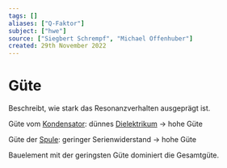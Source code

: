 ```yaml
---
tags: []
aliases: ["Q-Faktor"]
subject: ["hwe"]
source: ["Siegbert Schrempf", "Michael Offenhuber"]
created: 29th November 2022
---
```


# Güte

Beschreibt, wie stark das Resonanzverhalten ausgeprägt ist.

Güte vom [Kondensator](../Elektrotechnik/Kapazität.md): dünnes [Dielektrikum](../Elektrotechnik/Dielektrikum.md) $\to$ hohe Güte

Güte der [Spule](../Elektrotechnik/Induktivitäten.md): geringer Serienwiderstand $\to$ hohe Güte

Bauelement mit der geringsten Güte dominiert die Gesamtgüte.